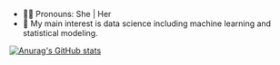 - 🙎‍♀️ Pronouns: She | Her 
- 🌱 My main interest is data science including machine learning and statistical modeling.

[![Anurag's GitHub stats](https://github-readme-stats.vercel.app/api?username=daeunkangg)](https://github.com/anuraghazra/github-readme-stats)
